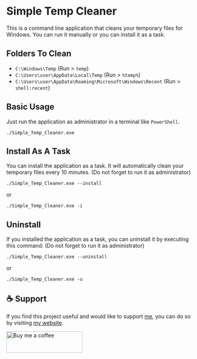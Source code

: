 # Simple Temp Cleaner

This is a command line application that cleans your temporary files for Windows. You can run it manually or you can install it as a task.

## Folders To Clean

-   `C:\Windows\Temp` (Run > `temp`)
-   `C:\Users\user\AppData\Local\Temp` (Run > `%temp%`)
-   `C:\Users\user\AppData\Roaming\Microsoft\Windows\Recent` (Run > `shell:recent`)

## Basic Usage

Just run the application as administrator in a terminal like `PowerShell`.

```
./Simple_Temp_Cleaner.exe
```

## Install As A Task

You can install the application as a task. It will automatically clean your temporary files every 10 minutes. (Do not forget to run it as administrator)

```
./Simple_Temp_Cleaner.exe --install
```

or

```
./Simple_Temp_Cleaner.exe -i
```

## Uninstall

If you installed the application as a task, you can uninstall it by executing this command: (Do not forget to run it as administrator)

```
./Simple_Temp_Cleaner.exe --uninstall
```

or

```
./Simple_Temp_Cleaner.exe -u
```

## ☕ Support

If you find this project useful and would like to support [me](https://github.com/BUR4KBEY), you can do so by visiting [my website](https://burakbey.dev).

<a href="https://burakbey.dev" target="_blank"><img src="https://burakbey.dev/github_support_snippet.png" style="height: 56px !important;width: 200px !important;" alt="Buy me a coffee"></img></a>
